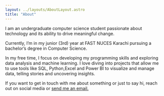 ```yaml
---
layout: ../layouts/AboutLayout.astro
title: "About"
---
```


I am an undergraduate computer science student passionate about technology and its ability to drive meaningful change.

Currently, I’m in my junior (3rd) year at FAST NUCES Karachi pursuing a bachelor’s degree in Computer Science.

In my free time, I focus on developing my programming skills and exploring data analysis and machine learning. I love diving into projects that allow me to use tools like SQL, Python,Excel and Power BI to visualize and manage data, telling stories and uncovering insights.

If you want to get in touch with me about something or just to say hi, reach out on social media or <a href="mailto:abdulhaseeb5654@gmail.com" class="button">send me an email.</a>
<!-- [my personal blog](https://ahaseeb.com/). -->

<!-- ## Tech Stack

This theme is written in vanilla JavaScript (+ TypeScript for type checking) and a little bit of ReactJS for some interactions. TailwindCSS is used for styling; and Markdown is used for blog contents.

## Features

Here are certain features of this site.

- fully responsive and accessible
- SEO-friendly
- light & dark mode -->
